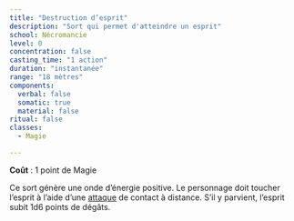 ```yaml
---
title: "Destruction d’esprit"
description: "Sort qui permet d'atteindre un esprit"
school: Nécromancie
level: 0
concentration: false
casting_time: "1 action"
duration: "instantanée"
range: "18 mètres"
components:
  verbal: false
  somatic: true
  material: false
ritual: false
classes:
  - Magie

---
```

**Coût** : 1 point de Magie  

Ce sort génère une onde d’énergie positive. Le personnage doit toucher l’esprit à l’aide d’une [attaque](/combattre/#jets-d-attaque) de contact à distance. S’il y parvient, l’esprit subit 1d6 points de dégâts.  
